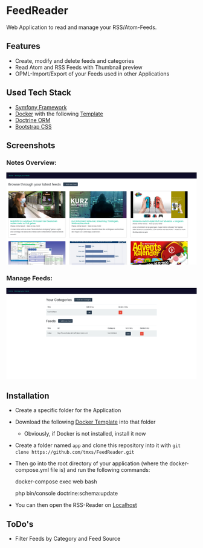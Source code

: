 # FeedReader

Web Application to read and manage your RSS/Atom-Feeds.

## Features

* Create, modify and delete feeds and categories
* Read Atom and RSS Feeds with Thumbnail preview
* OPML-Import/Export of your Feeds used in other Applications

## Used Tech Stack

* [Symfony Framework](https://symfony.com/)
* [Docker](https://www.docker.com/) with the following [Template](https://github.com/tmxs/DockerTemplates/tree/master/Symfony4)
* [Doctrine ORM](https://www.doctrine-project.org/)
* [Bootstrap CSS](https://getbootstrap.com/)

## Screenshots

### Notes Overview:

![feed-overview](https://raw.githubusercontent.com/tmxs/FeedReader/master/public/assets/imgs/feedreader.png)

### Manage Feeds:

![manage-feeds](https://raw.githubusercontent.com/tmxs/FeedReader/master/public/assets/imgs/managefeeds.png)

## Installation

* Create a specific folder for the Application
* Download the following [Docker Template](https://github.com/tmxs/DockerTemplates/tree/master/Symfony4) into that folder
    * Obviously, if Docker is not installed, install it now
* Create a folder named `app` and clone this repository into it with `git clone https://github.com/tmxs/FeedReader.git`

* Then go into the root directory of your application (where the docker-compose.yml file is) and run the following commands:

    docker-compose exec web bash

    php bin/console doctrine:schema:update

* You can then open the RSS-Reader on [Localhost](http://127.0.0.1)

## ToDo's

* Filter Feeds by Category and Feed Source

